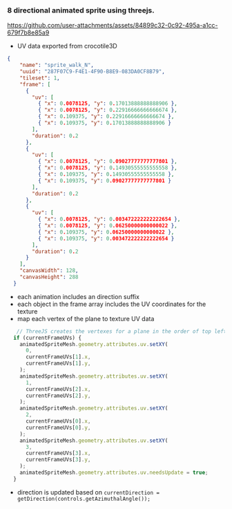 ### 8 directional animated sprite using threejs.

https://github.com/user-attachments/assets/84899c32-0c92-495a-a1cc-679f7b8e85a9

- UV data exported from crocotile3D
```json
{
    "name": "sprite_walk_N",
    "uuid": "287F07C9-F4E1-4F90-B8E9-083DA0CF8B79",
    "tileset": 1,
    "frame": [
      {
        "uv": [
          { "x": 0.0078125, "y": 0.17013888888888906 },
          { "x": 0.0078125, "y": 0.22916666666666674 },
          { "x": 0.109375, "y": 0.22916666666666674 },
          { "x": 0.109375, "y": 0.17013888888888906 }
        ],
        "duration": 0.2
      },
      {
        "uv": [
          { "x": 0.0078125, "y": 0.09027777777777801 },
          { "x": 0.0078125, "y": 0.14930555555555558 },
          { "x": 0.109375, "y": 0.14930555555555558 },
          { "x": 0.109375, "y": 0.09027777777777801 }
        ],
        "duration": 0.2
      },
      {
        "uv": [
          { "x": 0.0078125, "y": 0.003472222222222654 },
          { "x": 0.0078125, "y": 0.06250000000000022 },
          { "x": 0.109375, "y": 0.06250000000000022 },
          { "x": 0.109375, "y": 0.003472222222222654 }
        ],
        "duration": 0.2
      }
    ],
    "canvasWidth": 128,
    "canvasHeight": 288
  }
```
- each animation includes an direction suffix
- each object in the frame array includes the UV coordinates for the texture
- map each vertex of the plane to texture UV data
``` typescript
   // ThreeJS creates the vertexes for a plane in the order of top left > top right > bottom right > bottom left
  if (currentFrameUVs) {
    animatedSpriteMesh.geometry.attributes.uv.setXY(
      0,
      currentFrameUVs[1].x,
      currentFrameUVs[1].y,
    );
    animatedSpriteMesh.geometry.attributes.uv.setXY(
      1,
      currentFrameUVs[2].x,
      currentFrameUVs[2].y,
    );
    animatedSpriteMesh.geometry.attributes.uv.setXY(
      2,
      currentFrameUVs[0].x,
      currentFrameUVs[0].y,
    );
    animatedSpriteMesh.geometry.attributes.uv.setXY(
      3,
      currentFrameUVs[3].x,
      currentFrameUVs[3].y,
    );
    animatedSpriteMesh.geometry.attributes.uv.needsUpdate = true;
  }
```
- direction is updated based on `currentDirection = getDirection(controls.getAzimuthalAngle());`
